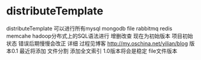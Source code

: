 distributeTemplate
==================

distributeTemplate 可以进行所有mysql mongodb file rabbitmq redis memcahe hadoop分布式上的SQL语法进行 增删改查 现在为初始版本
项目初始状态 错误后期慢慢会改正 详细 过程见博客 http://my.oschina.net/yilian/blog 版本0.1 最近将添加 文件分割 添加全文索引 1.0版本将会是稳定 file文件版本